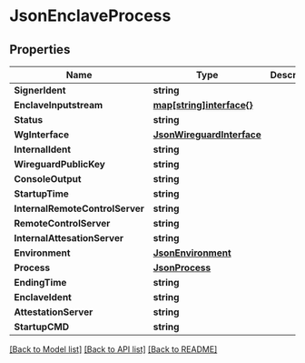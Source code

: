 # JsonEnclaveProcess

## Properties

Name | Type | Description | Notes
------------ | ------------- | ------------- | -------------
**SignerIdent** | **string** |  | [optional] 
**EnclaveInputstream** | [**map[string]interface{}**](.md) |  | [optional] 
**Status** | **string** |  | [optional] 
**WgInterface** | [**JsonWireguardInterface**](json_WireguardInterface.md) |  | [optional] 
**InternalIdent** | **string** |  | [optional] 
**WireguardPublicKey** | **string** |  | [optional] 
**ConsoleOutput** | **string** |  | [optional] 
**StartupTime** | **string** |  | [optional] 
**InternalRemoteControlServer** | **string** |  | [optional] 
**RemoteControlServer** | **string** |  | [optional] 
**InternalAttesationServer** | **string** |  | [optional] 
**Environment** | [**JsonEnvironment**](json_Environment.md) |  | [optional] 
**Process** | [**JsonProcess**](json_Process.md) |  | [optional] 
**EndingTime** | **string** |  | [optional] 
**EnclaveIdent** | **string** |  | [optional] 
**AttestationServer** | **string** |  | [optional] 
**StartupCMD** | **string** |  | [optional] 

[[Back to Model list]](../README.md#documentation-for-models) [[Back to API list]](../README.md#documentation-for-api-endpoints) [[Back to README]](../README.md)


